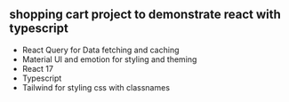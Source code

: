 ## shopping cart project to demonstrate react with typescript
- React Query for Data fetching and caching
- Material UI and emotion for styling and theming
- React 17
- Typescript
- Tailwind for styling css with classnames
